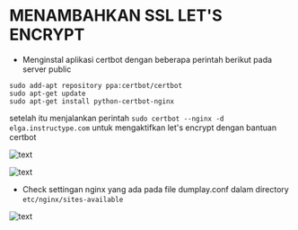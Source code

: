 # MENAMBAHKAN SSL LET'S ENCRYPT

- Menginstal aplikasi certbot dengan beberapa perintah berikut pada server public

```
sudo add-apt repository ppa:certbot/certbot
sudo apt-get update
sudo apt-get install python-certbot-nginx
```

setelah itu menjalankan perintah `sudo certbot --nginx -d elga.instructype.com` untuk mengaktifkan let's encrypt dengan bantuan certbot

![text](https://github.com/frostmarry/dumbweek1/tree/master/AWS%20-%20SSL%20Configuration/asset/1.png)

![text](https://github.com/frostmarry/dumbweek1/tree/master/AWS%20-%20SSL%20Configuration/asset/2.jpg)

- Check settingan nginx yang ada pada file dumplay.conf dalam directory `etc/nginx/sites-available`

![text](https://github.com/frostmarry/dumbweek1/tree/master/AWS%20-%20SSL%20Configuration/asset/3.jpg)
